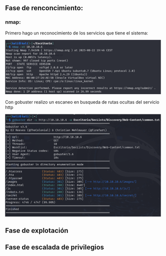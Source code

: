 
## Fase de renconcimiento:

### nmap:

Primero hago un reconocimiento de los servicios que tiene el sistema:

![](Imagenes/imagen1.png)

Con gobuster realizo un escaneo en busqueda de rutas ocultas del servicio http

![](Imagenes/Pasted%20image%2020250822202009.png)

## Fase de explotación


## Fase de escalada de privilegios
